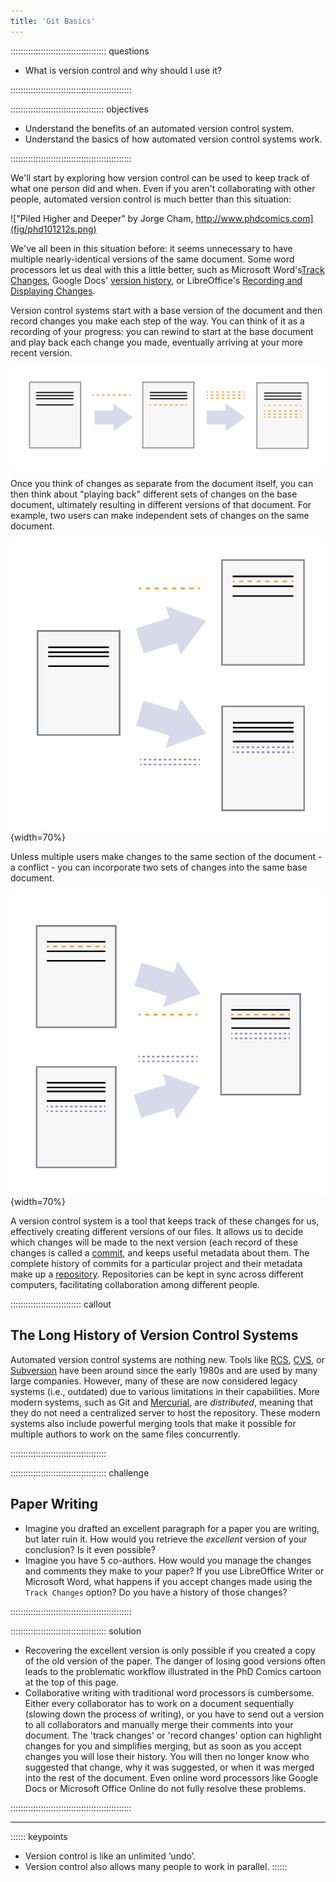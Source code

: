 ```yaml
---
title: 'Git Basics'
---
```


:::::::::::::::::::::::::::::::::::::: questions 

- What is version control and why should I use it?

::::::::::::::::::::::::::::::::::::::::::::::::

::::::::::::::::::::::::::::::::::::: objectives

- Understand the benefits of an automated version control system.
- Understand the basics of how automated version control systems work.

::::::::::::::::::::::::::::::::::::::::::::::::

We'll start by exploring how version control can be used
to keep track of what one person did and when.
Even if you aren't collaborating with other people,
automated version control is much better than this situation:

!["Piled Higher and Deeper" by Jorge Cham, http://www.phdcomics.com](fig/phd101212s.png)

We've all been in this situation before: it seems unnecessary to have
multiple nearly-identical versions of the same document. Some word
processors let us deal with this a little better, such as Microsoft
Word's[Track Changes](https://support.office.com/en-us/article/Track-changes-in-Word-197ba630-0f5f-4a8e-9a77-3712475e806a), 
Google Docs' [version history](https://support.google.com/docs/answer/190843?hl=en), or 
LibreOffice's [Recording and Displaying Changes](https://help.libreoffice.org/Common/Recording_and_Displaying_Changes).

Version control systems start with a base version of the document and
then record changes you make each step of the way. You can
think of it as a recording of your progress: you can rewind to start at the base
document and play back each change you made, eventually arriving at your
more recent version.

![Changes Are Saved Sequentially](fig/play-changes.svg)

Once you think of changes as separate from the document itself, you
can then think about "playing back" different sets of changes on the base document, ultimately
resulting in different versions of that document. For example, two users can make independent
sets of changes on the same document. 

![Different Versions Can be Saved](fig/versions.svg){width=70%}

Unless multiple users make changes to the same section of the document - a conflict - you can 
incorporate two sets of changes into the same base document.

![Multiple Versions Can be Merged](fig/merge.svg){width=70%}

A version control system is a tool that keeps track of these changes for us,
effectively creating different versions of our files. It allows us to decide
which changes will be made to the next version (each record of these changes is
called a [commit](../learners/reference.md#glossary), and keeps useful metadata
about them. The complete history of commits for a particular project and their
metadata make up a [repository](../learners/reference.md#glossary).
Repositories can be kept in sync across different computers, facilitating
collaboration among different people.

:::::::::::::::::::::::::::: callout

## The Long History of Version Control Systems

Automated version control systems are nothing new.
Tools like [RCS](https://en.wikipedia.org/wiki/Revision_Control_System), [CVS](https://en.wikipedia.org/wiki/Concurrent_Versions_System), or [Subversion](https://en.wikipedia.org/wiki/Apache_Subversion) have been around since the early 1980s and are used by many large companies. However, many of these are now considered legacy systems (i.e., outdated) due to various  limitations in their capabilities. More modern systems, such as Git and [Mercurial](https://swcarpentry.github.io/hg-novice/), are *distributed*, meaning that they do not need a centralized server to host the repository. These modern systems also include powerful  merging tools that make it possible for multiple authors to work on the same files concurrently.

::::::::::::::::::::::::::::::::::::::


:::::::::::::::::::::::::::::::::::::: challenge

## Paper Writing

- Imagine you drafted an excellent paragraph for a paper you are writing, but later ruin it. How would you retrieve the *excellent* version of your conclusion? Is it even possible?
- Imagine you have 5 co-authors. How would you manage the changes and comments they make to your paper?  If you use LibreOffice Writer or Microsoft Word, what happens if you accept changes made using the `Track Changes` option? Do you have a history of those changes?

::::::::::::::::::::::::::::::::::::::::::::::::

:::::::::::::::::::::::::::::::::::::: solution

- Recovering the excellent version is only possible if you created a copy of the old version of the paper. The danger of losing good versions often leads to the problematic workflow illustrated in the PhD Comics cartoon at the top of this page.
- Collaborative writing with traditional word processors is cumbersome. Either every collaborator has to work on a document sequentially (slowing down the process of writing), or you have to send out a version to all collaborators and manually merge their comments into your document. The 'track changes' or 'record changes' option can highlight changes for you and simplifies merging, but as soon as you accept changes you will lose their history. You will then no longer know who suggested that change, why it was suggested, or when it was merged into the rest of the document. Even online word processors like Google Docs or Microsoft Office Online do not fully resolve these problems.

::::::::::::::::::::::::::::::::::::::::::::::::

---


:::::: keypoints
 - Version control is like an unlimited ‘undo’.
 - Version control also allows many people to work in parallel.
::::::

